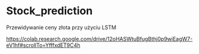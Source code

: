 # Stock_prediction
Przewidywanie ceny złota przy użyciu LSTM

https://colab.research.google.com/drive/12oHASWtuBfugBthj0p9wiEagW7-eV1hf#scrollTo=YfffxdET9C4h
